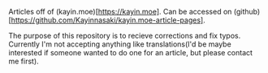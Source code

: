 Articles off of (kayin.moe)[https://kayin.moe]. Can be accessed on (github)[https://github.com/Kayinnasaki/kayin.moe-article-pages].

The purpose of this repository is to recieve corrections and fix typos. Currently I'm not accepting anything like translations(I'd be maybe interested if someone wanted to do one for an article, but please contact me first).
